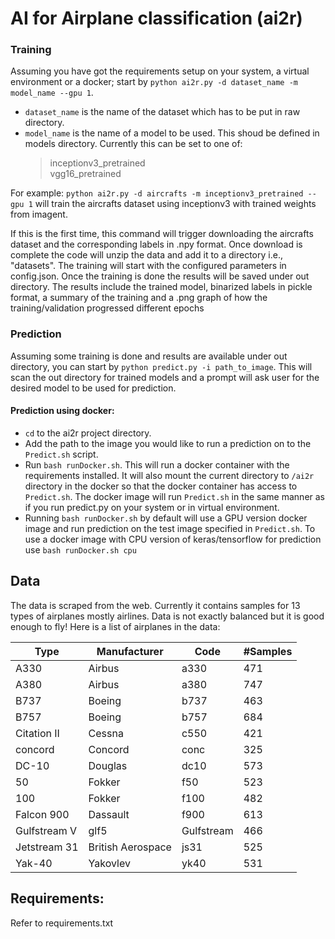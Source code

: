 # AI for Airplane classification (ai2r)

### Training
Assuming you have got the requirements setup on your system, a virtual environment or a docker; start by `python ai2r.py -d dataset_name -m model_name --gpu 1`.
* `dataset_name` is the name of the dataset which has to be put in raw directory.
* `model_name` is the name of a model to be used. This shoud be defined in models directory. Currently this can be set to one of:  
  > inceptionv3_pretrained  
  > vgg16_pretrained  

For example: `python ai2r.py -d aircrafts -m inceptionv3_pretrained --gpu 1` will train the aircrafts dataset using inceptionv3 with trained weights from imagent.     

If this is the first time, this command will trigger downloading the aircrafts dataset and the corresponding labels in .npy format. Once download is complete the code will unzip the data and add it to a directory i.e., "datasets". The training will start with the configured parameters in config.json. Once the training is done the results will be saved under out directory. The results include the trained model, binarized labels in pickle format, a summary of the training and a .png graph of how the training/validation progressed different epochs

### Prediction
Assuming some training is done and results are available under out directory, you can start by `python predict.py -i path_to_image`. This will scan the out directory for trained models and a prompt will ask user for the desired model to be used for prediction.

#### Prediction using docker:
* `cd` to the ai2r project directory.
* Add the path to the image you would like to run a prediction on to the `Predict.sh` script.
* Run `bash runDocker.sh`. This will run a docker container with the requirements installed. It will also mount the current directory to `/ai2r` directory in the docker so that the docker container has access to `Predict.sh`. The docker image will run `Predict.sh` in the same manner as if you run predict.py on your system or in virtual environment.
* Running `bash runDocker.sh` by default will use a GPU version docker image and run prediction on the test image specified in `Predict.sh`. To use a docker image with CPU version of keras/tensorflow for prediction use `bash runDocker.sh cpu`

## Data
The data is scraped from the web. Currently it contains samples for 13 types of airplanes mostly airlines. Data is not exactly balanced but it is good enough to fly!
Here is a list of airplanes in the data:  

|Type|Manufacturer|Code|#Samples|
|---|---|---|---|  
|A330|Airbus|a330|471|
|A380|Airbus|a380|747|
|B737|Boeing|b737|463|
|B757|Boeing|b757|684|
|Citation II|Cessna|c550|421|
|concord|Concord|conc|325|
|DC-10|Douglas|dc10|573|
|50|Fokker|f50|523|
|100|Fokker|f100|482|
|Falcon 900|Dassault|f900|613|
|Gulfstream V|glf5|Gulfstream|466|
|Jetstream 31|British Aerospace|js31|525|
|Yak-40|Yakovlev|yk40|531|


## Requirements:
Refer to requirements.txt
